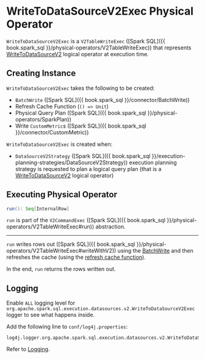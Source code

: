 # WriteToDataSourceV2Exec Physical Operator

`WriteToDataSourceV2Exec` is a `V2TableWriteExec` ([Spark SQL]({{ book.spark_sql }}/physical-operators/V2TableWriteExec)) that represents [WriteToDataSourceV2](../logical-operators/WriteToDataSourceV2.md) logical operator at execution time.

## Creating Instance

`WriteToDataSourceV2Exec` takes the following to be created:

* <span id="batchWrite"> `BatchWrite` ([Spark SQL]({{ book.spark_sql }}/connector/BatchWrite))
* <span id="refreshCache"> Refresh Cache Function (`() => Unit`)
* <span id="query"> Physical Query Plan ([Spark SQL]({{ book.spark_sql }}/physical-operators/SparkPlan))
* <span id="writeMetrics"> Write `CustomMetric`s ([Spark SQL]({{ book.spark_sql }}/connector/CustomMetric))

`WriteToDataSourceV2Exec` is created when:

* `DataSourceV2Strategy` ([Spark SQL]({{ book.spark_sql }}/execution-planning-strategies/DataSourceV2Strategy)) execution planning strategy is requested to plan a logical query plan (that is a [WriteToDataSourceV2](../logical-operators/WriteToDataSourceV2.md) logical operator)

## <span id="run"> Executing Physical Operator

```scala
run(): Seq[InternalRow]
```

`run` is part of the `V2CommandExec` ([Spark SQL]({{ book.spark_sql }}/physical-operators/V2TableWriteExec#run)) abstraction.

---

`run` writes rows out ([Spark SQL]({{ book.spark_sql }}/physical-operators/V2TableWriteExec#writeWithV2)) using the [BatchWrite](#batchWrite) and then refreshes the cache (using the [refresh cache function](#refreshCache)).

In the end, `run` returns the rows written out.

## Logging

Enable `ALL` logging level for `org.apache.spark.sql.execution.datasources.v2.WriteToDataSourceV2Exec` logger to see what happens inside.

Add the following line to `conf/log4j.properties`:

```text
log4j.logger.org.apache.spark.sql.execution.datasources.v2.WriteToDataSourceV2Exec=ALL
```

Refer to [Logging](../spark-logging.md).
